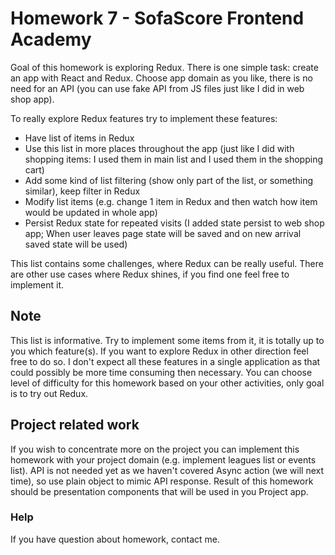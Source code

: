 # Homework 7 - SofaScore Frontend Academy

Goal of this homework is exploring Redux. There is one simple task: create an app with React and Redux.
Choose app domain as you like, there is no need for an API (you can use fake API from JS files just like I did in web shop app).

To really explore Redux features try to implement these features:

- Have list of items in Redux
- Use this list in more places throughout the app
  (just like I did with shopping items: I used them in main list and I used them in the shopping cart)
- Add some kind of list filtering (show only part of the list, or something similar), keep filter in Redux
- Modify list items (e.g. change 1 item in Redux and then watch how item would be updated in whole app)
- Persist Redux state for repeated visits (I added state persist to web shop app;
  When user leaves page state will be saved and on new arrival saved state will be used)

This list contains some challenges, where Redux can be really useful.
There are other use cases where Redux shines, if you find one feel free to implement it.

## Note

This list is informative. Try to implement some items from it, it is totally up to you which feature(s).
If you want to explore Redux in other direction feel free to do so.
I don't expect all these features in a single application as that could possibly be more time consuming then necessary.
You can choose level of difficulty for this homework based on your other activities, only goal is to try out Redux.

## Project related work

If you wish to concentrate more on the project you can implement this homework with your project domain (e.g. implement leagues list or events list). API is not needed yet as we haven't covered Async action (we will next time), so use plain object to mimic API response. Result of this homework should be presentation components that will be used in you Project app.

### Help

If you have question about homework, contact me.
